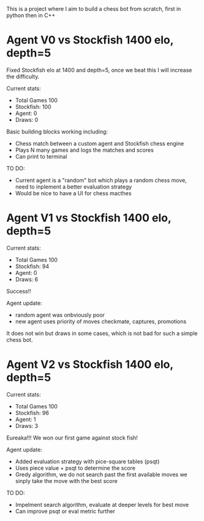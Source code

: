 This is a project where I aim to build a chess bot from scratch, first in python then in C++

# Agent V0 vs Stockfish 1400 elo, depth=5

Fixed Stockfish elo at 1400 and depth=5, once we beat this I will increase the difficulty.

Current stats:
- Total Games 100
- Stockfish: 100
- Agent: 0
- Draws: 0

Basic building blocks working including:
- Chess match between a custom agent and Stockfish chess engine
- Plays N many games and logs the matches and scores
- Can print to terminal

TO DO:
- Current agent is a "random" bot which plays a random chess move, need to inplement a better evaluation strategy
- Would be nice to have a UI for chess macthes

# Agent V1 vs Stockfish 1400 elo, depth=5

Current stats:
- Total Games 100
- Stockfish: 94
- Agent: 0
- Draws: 6

Success!!

Agent update:
- random agent was onbviously poor
- new agent uses priority of moves checkmate, captures, promotions

It does not win but draws in some cases, which is not bad for such a simple chess bot.

# Agent V2 vs Stockfish 1400 elo, depth=5

Current stats:
- Total Games 100
- Stockfish: 96
- Agent: 1
- Draws: 3

Eureaka!!! We won our first game against stock fish!

Agent update:
- Added evaluation strategy with pice-square tables (psqt)
- Uses piece value + psqt to determine the score
- Gredy algorithm, we do not search past the first available moves we sinply take the move with the best score

TO DO:
- Impelment search algorithm, evaluate at deeper levels for best move
- Can improve psqt or eval metric further
